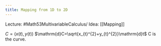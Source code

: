 ```yaml
---
title: Mapping from 1D to 2D
---
```

Lecture: #Math53MultivariableCalculus/
Idea: [[Mapping]]


$C=(x(t), y(t))$
$\mathrm{d}C=\sqrt{x_{t}^{2}+y_{t}^{2}}\mathrm{d}t$
C is the curve.

